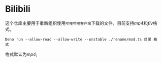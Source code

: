 # Bilibili

这个仓库主要用于重新组织使用`哔哩哔哩客户端`下载的文件，目前支持*mp4*和*flv*格式。

```shell script
Deno run --allow-read --allow-write --unstable ./rename/mod.ts 目录 格式 
```
格式默认为*mp4*;
